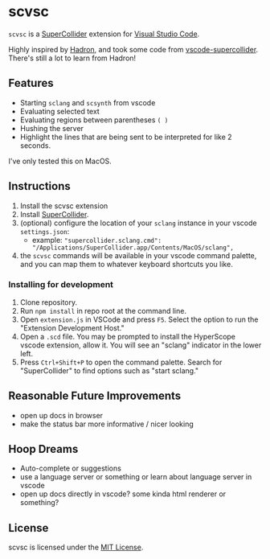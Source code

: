 # scvsc

`scvsc` is a [SuperCollider](https://supercollider.github.io/)
extension for
[Visual Studio Code](https://code.visualstudio.com/).

Highly inspired by [Hadron](https://github.com/htor/hadron-editor), and took some code from [vscode-supercollider](https://github.com/jatinchowdhury18/vscode-supercollider). There's still a lot to learn from Hadron!

## Features

- Starting `sclang` and `scsynth` from vscode
- Evaluating selected text
- Evaluating regions between parentheses `( )`
- Hushing the server
- Highlight the lines that are being sent to be interpreted for like 2 seconds.

I've only tested this on MacOS.

## Instructions

1. Install the scvsc extension
2. Install [SuperCollider](https://supercollider.github.io/).
3. (optional) configure the location of your `sclang` instance in your vscode `settings.json`:
   - example: `"supercollider.sclang.cmd": "/Applications/SuperCollider.app/Contents/MacOS/sclang",`
4. the `scvsc` commands will be available in your vscode command palette, and you can map them to whatever keyboard shortcuts you like.

### Installing for development

1. Clone repository.
2. Run `npm install` in repo root at the command line.
3. Open `extension.js` in VSCode and press `F5`. Select the option to run the "Extension Development Host."
4. Open a `.scd` file. You may be prompted to install the HyperScope vscode extension, allow it. You will see an "sclang" indicator in the lower left.
5. Press `Ctrl+Shift+P` to open the command palette. Search for "SuperCollider" to find options such as "start sclang."

## Reasonable Future Improvements

- open up docs in browser
- make the status bar more informative / nicer looking

## Hoop Dreams

- Auto-complete or suggestions
- use a language server or something or learn about language server in vscode
- open up docs directly in vscode? some kinda html renderer or something?

## License

scvsc is licensed under the
[MIT License](https://opensource.org/licenses/MIT).
